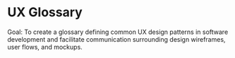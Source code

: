 UX Glossary
==========

Goal: To create a glossary defining common UX design patterns in software
development and facilitate communication surrounding design wireframes, user
flows, and mockups.
